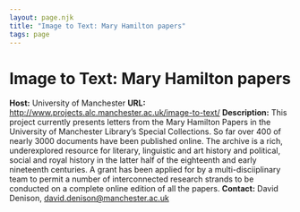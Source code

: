 ```yaml
---
layout: page.njk
title: "Image to Text: Mary Hamilton papers"
tags: page
---
```

# Image to Text: Mary Hamilton papers



**Host:** University of Manchester
**URL:** <http://www.projects.alc.manchester.ac.uk/image-to-text/>
**Description:** 
This project currently presents letters from the Mary Hamilton Papers in the University
 of Manchester Library’s Special Collections. So far over 400 of nearly 3000 documents
 have been published online. The archive is a rich, underexplored resource for literary,
 linguistic and art history and political, social and royal history in the latter half
 of the eighteenth and early nineteenth centuries. A grant has been applied for by
 a multi-disciiplinary team to permit a number of interconnected research strands to
 be conducted on a complete online edition of all the papers.
**Contact:**
David Denison, [david.denison@manchester.ac.uk](mailto:david.denison@manchester.ac.uk)

